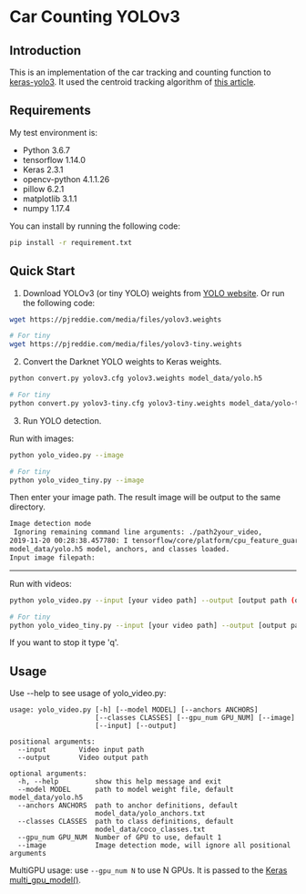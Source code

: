 # Car Counting YOLOv3

## Introduction
This is an implementation of the car tracking and counting function to [keras-yolo3](https://github.com/qqwweee/keras-yolo3).
 It used the centroid tracking algorithm of [this article](https://www.pyimagesearch.com/2018/08/13/opencv-people-counter/).

## Requirements

My test environment is:
- Python 3.6.7
- tensorflow 1.14.0
- Keras 2.3.1
- opencv-python 4.1.1.26
- pillow 6.2.1
- matplotlib 3.1.1
- numpy 1.17.4

You can install by running the following code:
```bash
pip install -r requirement.txt
```

## Quick Start

1. Download YOLOv3 (or tiny YOLO) weights from [YOLO website](http://pjreddie.com/darknet/yolo/). Or run the following code:

```bash
wget https://pjreddie.com/media/files/yolov3.weights

# For tiny
wget https://pjreddie.com/media/files/yolov3-tiny.weights
```

2. Convert the Darknet YOLO weights to Keras weights.

```bash
python convert.py yolov3.cfg yolov3.weights model_data/yolo.h5

# For tiny
python convert.py yolov3-tiny.cfg yolov3-tiny.weights model_data/yolo-tiny.h5
```

3. Run YOLO detection.

Run with images:
```bash
python yolo_video.py --image

# For tiny
python yolo_video_tiny.py --image
```

Then enter your image path. The result image will be output to the same directory.
```bash
Image detection mode
 Ignoring remaining command line arguments: ./path2your_video,
2019-11-20 00:28:38.457780: I tensorflow/core/platform/cpu_feature_guard.cc:142] Your CPU supports instructions that this TensorFlow binary was not compiled to use: AVX2 FMA
model_data/yolo.h5 model, anchors, and classes loaded.
Input image filepath:
```
---

Run with videos:
```bash
python yolo_video.py --input [your video path] --output [output path (optional)]

# For tiny
python yolo_video_tiny.py --input [your video path] --output [output path (optional)]
```

If you want to stop it type 'q'.

## Usage

Use --help to see usage of yolo_video.py:
```
usage: yolo_video.py [-h] [--model MODEL] [--anchors ANCHORS]
                     [--classes CLASSES] [--gpu_num GPU_NUM] [--image]
                     [--input] [--output]

positional arguments:
  --input        Video input path
  --output       Video output path

optional arguments:
  -h, --help         show this help message and exit
  --model MODEL      path to model weight file, default model_data/yolo.h5
  --anchors ANCHORS  path to anchor definitions, default
                     model_data/yolo_anchors.txt
  --classes CLASSES  path to class definitions, default
                     model_data/coco_classes.txt
  --gpu_num GPU_NUM  Number of GPU to use, default 1
  --image            Image detection mode, will ignore all positional arguments
```

MultiGPU usage: use `--gpu_num N` to use N GPUs. It is passed to the [Keras multi_gpu_model()](https://keras.io/utils/#multi_gpu_model).